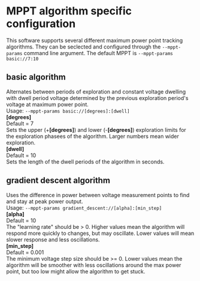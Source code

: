 # MPPT algorithm specific configuration
This software supports several different maximum power point tracking algorithms. They can be seclected and configured through the `--mppt-params` command line argument. The default MPPT is `--mppt-params basic://7:10`  
## basic algorithm
Alternates between periods of exploration and constant voltage dwelling with dwell period voltage determined by the previous exploration period's voltage at maximum power point.  
Usage: `--mppt-params basic://[degrees]:[dwell]`  
__[degrees]__  
Default = 7   
Sets the upper (+__[degrees]__) and lower (-__[degrees]__) exploration limits for the exploration phasees of the algorithm. Larger numbers mean wider exploration.  
__[dwell]__  
Default = 10  
Sets the length of the dwell periods of the algorithm in seconds.

## gradient descent algorithm
Uses the difference in power between voltage measurement points to find and stay at peak power output.  
Usage: `--mppt-params gradient_descent://[alpha]:[min_step]`  
__[alpha]__  
Default = 10  
The "learning rate" should be > 0. Higher values mean the algorithm will respond more quickly to changes, but may oscillate. Lower values will mean slower response and less oscillations.  
__[min_step]__  
Default = 0.001  
The minimum voltage step size should be >= 0. Lower values mean the algorithm will be smoother with less oscillations around the max power point, but too low might allow the algorithm to get stuck.
